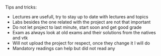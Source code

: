 Tips and tricks:
- Lectures are usefull, try to stay up to date with lectures and topics
- Labs besides the one related with the project are not that important
- Do not let project to last minute, start soon and get good grade
- Exam as always look at old exams and their solutions from the natives and vtk
- Will not upload the project for respect, once they change it I will do
- Mandatory readings can help but did not read any
